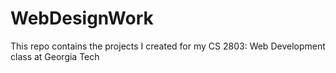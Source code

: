 # WebDesignWork
This repo contains the projects I created for my CS 2803: Web Development class at Georgia Tech
